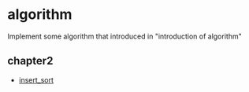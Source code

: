 # algorithm
Implement some algorithm that introduced in "introduction of algorithm"

## chapter2

* [insert_sort](./chapter2/insert_sort.hpp)
